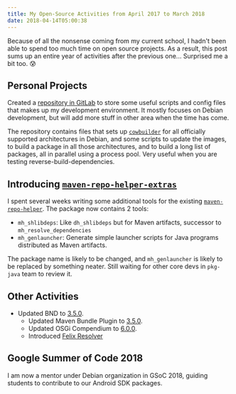 ```yaml
---
title: My Open-Source Activities from April 2017 to March 2018
date: 2018-04-14T05:00:38
---
```


Because of all the nonsense coming from my current school, I hadn't been able to spend too much time on open source projects. As a result, this post sums up an entire year of activities after the previous one... Surprised me a bit too. 😰

## Personal Projects

Created a [repository in GitLab](https://gitlab.com/seamlik/utils) to store some useful scripts and config files that makes up my development environment. It mostly focuses on Debian development, but will add more stuff in other area when the time has come.

The repository contains files that sets up [`cowbuilder`](https://wiki.debian.org/cowbuilder) for all officially supported architectures in Debian, and some scripts to update the images, to build a package in all those architectures, and to build a long list of packages, all in parallel using a process pool. Very useful when you are testing reverse-build-dependencies.

## Introducing [`maven-repo-helper-extras`](https://salsa.debian.org/seamlik-guest/maven-repo-helper-extras)

I spent several weeks writing some additional tools for the existing [`maven-repo-helper`](https://tracker.debian.org/pkg/maven-repo-helper). The package now contains 2 tools:

* `mh_shlibdeps`: Like `dh_shlibdeps` but for Maven artifacts, successor to `mh_resolve_dependencies`
* `mh_genlauncher`: Generate simple launcher scripts for Java programs distributed as Maven artifacts.

The package name is likely to be changed, and `mh_genlauncher` is likely to be replaced by something neater. Still waiting for other core devs in `pkg-java` team to review it.

## Other Activities

* Updated BND to [3.5.0](https://tracker.debian.org/news/940380/accepted-bnd-350-1-source-into-unstable).
  * Updated Maven Bundle Plugin to [3.5.0](https://tracker.debian.org/news/942832/accepted-maven-bundle-plugin-350-1-source-into-unstable).
  * Updated OSGi Compendium to [6.0.0](https://tracker.debian.org/news/939135/accepted-osgi-compendium-600-1-source-into-unstable).
  * Introduced [Felix Resolver](https://tracker.debian.org/pkg/felix-resolver)

## Google Summer of Code 2018

I am now a mentor under Debian organization in GSoC 2018, guiding students to contribute to our Android SDK packages.